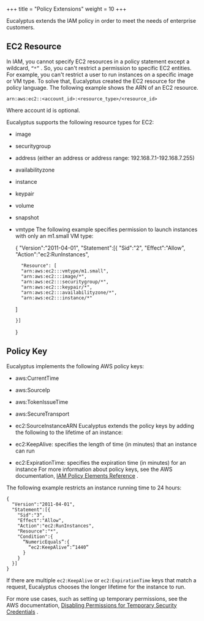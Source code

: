 +++
title = "Policy Extensions"
weight = 10
+++

Eucalyptus extends the IAM policy in order to meet the needs of enterprise customers.
## EC2 Resource
In IAM, you cannot specify EC2 resources in a policy statement except a wildcard, `“*”` . So, you can't restrict a permission to specific EC2 entities. For example, you can't restrict a user to run instances on a specific image or VM type. To solve that, Eucalyptus created the EC2 resource for the policy language. The following example shows the ARN of an EC2 resource. 


    arn:aws:ec2::<account_id>:<resource_type>/<resource_id>

Where account id is optional. 

Eucalyptus supports the following resource types for EC2: 



* image 
* securitygroup 
* address (either an address or address range: 192.168.7.1-192.168.7.255) 
* availabilityzone 
* instance 
* keypair 
* volume 
* snapshot 
* vmtype 
The following example specifies permission to launch instances with only an m1.small VM type: 


    {
      "Version":"2011-04-01",
      "Statement":[{
        "Sid":"2",
        "Effect":"Allow",
        "Action":"ec2:RunInstances",
        
        "Resource": [
        "arn:aws:ec2:::vmtype/m1.small",
        "arn:aws:ec2:::image/*",
        "arn:aws:ec2:::securitygroup/*",
        "arn:aws:ec2:::keypair/*",
        "arn:aws:ec2:::availabilityzone/*",
        "arn:aws:ec2:::instance/*"
    ]
    
      }]
    }


## Policy Key
Eucalyptus implements the following AWS policy keys: 



* aws:CurrentTime 
* aws:SourceIp 
* aws:TokenIssueTime 
* aws:SecureTransport 
* ec2:SourceInstanceARN 
Eucalyptus extends the policy keys by adding the following to the lifetime of an instance: 



* ec2:KeepAlive: specifies the length of time (in minutes) that an instance can run 
* ec2:ExpirationTime: specifies the expiration time (in minutes) for an instance 
For more information about policy keys, see the AWS documentation, [IAM Policy Elements Reference](http://docs.aws.amazon.com/IAM/latest/UserGuide/reference_policies_elements.html) . 

The following example restricts an instance running time to 24 hours: 


    {
      "Version":"2011-04-01",
      "Statement":[{
        "Sid":"3",
        "Effect":"Allow",
        "Action":"ec2:RunInstances",
        "Resource":"*",
        "Condition":{
          “NumericEquals”:{
            “ec2:KeepAlive”:”1440”
          }
        }
      }]
    }

If there are multiple `ec2:KeepAlive` or `ec2:ExpirationTime` keys that match a request, Eucalyptus chooses the longer lifetime for the instance to run. 

For more use cases, such as setting up temporary permissions, see the AWS documentation, [Disabling Permissions for Temporary Security Credentials](http://docs.aws.amazon.com/IAM/latest/UserGuide/id_credentials_temp_control-access_disable-perms.html) . 

